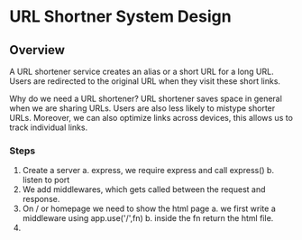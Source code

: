 # URL Shortner System Design

## Overview

A URL shortener service creates an alias or a short URL for a long URL. Users are redirected to the original URL when they visit these short links.

Why do we need a URL shortener?
URL shortener saves space in general when we are sharing URLs. Users are also less likely to mistype shorter URLs. Moreover, we can also optimize links across devices, this allows us to track individual links.

### Steps

1. Create a server
    a. express, we require express and call express()
    b. listen to port
2. We add middlewares, which gets called between the request and response.
3. On / or homepage we need to show the html page
    a. we first write a middleware using app.use('/',fn)
    b. inside the fn return the html file.
4. 